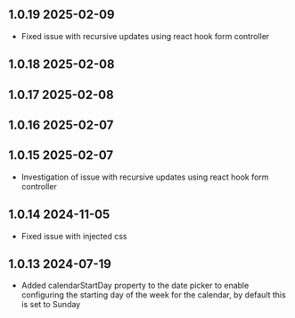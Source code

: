 ## 1.0.19 2025-02-09

- Fixed issue with recursive updates using react hook form controller

## 1.0.18 2025-02-08

## 1.0.17 2025-02-08

## 1.0.16 2025-02-07

## 1.0.15 2025-02-07

- Investigation of issue with recursive updates using react hook form controller

## 1.0.14 2024-11-05

- Fixed issue with injected css

## 1.0.13 2024-07-19

- Added calendarStartDay property to the date picker to enable configuring the starting day of the week for the calendar, by default this is set to Sunday
